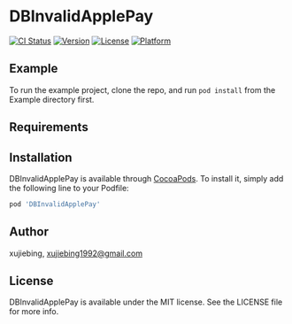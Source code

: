 # DBInvalidApplePay

[![CI Status](https://img.shields.io/travis/xujiebing/DBInvalidApplePay.svg?style=flat)](https://travis-ci.org/xujiebing/DBInvalidApplePay)
[![Version](https://img.shields.io/cocoapods/v/DBInvalidApplePay.svg?style=flat)](https://cocoapods.org/pods/DBInvalidApplePay)
[![License](https://img.shields.io/cocoapods/l/DBInvalidApplePay.svg?style=flat)](https://cocoapods.org/pods/DBInvalidApplePay)
[![Platform](https://img.shields.io/cocoapods/p/DBInvalidApplePay.svg?style=flat)](https://cocoapods.org/pods/DBInvalidApplePay)

## Example

To run the example project, clone the repo, and run `pod install` from the Example directory first.

## Requirements

## Installation

DBInvalidApplePay is available through [CocoaPods](https://cocoapods.org). To install
it, simply add the following line to your Podfile:

```ruby
pod 'DBInvalidApplePay'
```

## Author

xujiebing, xujiebing1992@gmail.com

## License

DBInvalidApplePay is available under the MIT license. See the LICENSE file for more info.
